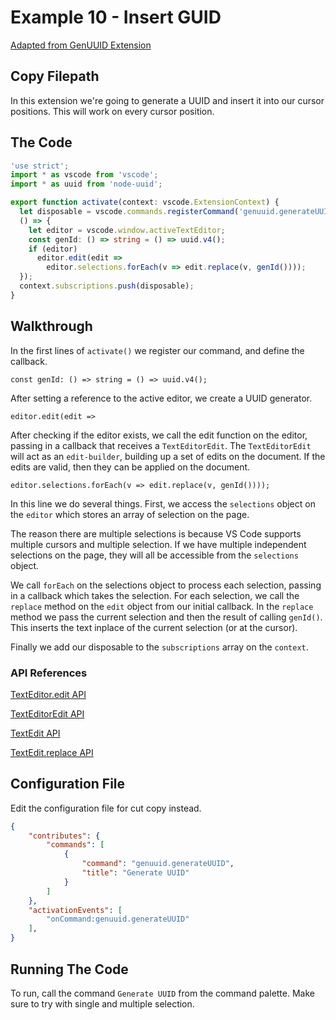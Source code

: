 # Example 10 - Insert GUID

[Adapted from GenUUID Extension](https://github.com/espresso3389/genuuid-vscode/)

## Copy Filepath

In this extension we're going to generate a UUID and insert it into our cursor
positions. This will work on every cursor position.

## The Code

```typescript
'use strict';
import * as vscode from 'vscode';
import * as uuid from 'node-uuid';

export function activate(context: vscode.ExtensionContext) {
  let disposable = vscode.commands.registerCommand('genuuid.generateUUID',
  () => {
    let editor = vscode.window.activeTextEditor;
    const genId: () => string = () => uuid.v4();
    if (editor)
      editor.edit(edit => 
        editor.selections.forEach(v => edit.replace(v, genId())));
  });
  context.subscriptions.push(disposable);
}
```

## Walkthrough

In the first lines of `activate()` we register our command, and define the
callback.

`const genId: () => string = () => uuid.v4();`

After setting a reference to the active editor, we create a UUID generator.

`editor.edit(edit =>`

After checking if the editor exists, we call the edit function on the editor,
passing in a callback that receives a `TextEditorEdit`. The `TextEditorEdit`
will act as an `edit-builder`, building up a set of edits on the document. If
the edits are valid, then they can be applied on the document.

`editor.selections.forEach(v => edit.replace(v, genId())));`

In this line we do several things.  First, we access the `selections` object
on the `editor` which stores an array of selection on the page.

The reason there are multiple selections is because VS Code supports multiple
cursors and multiple selection. If we have multiple independent selections on
the page, they will all be accessible from the `selections` object.

We call `forEach` on the selections object to process each selection, passing in
a callback which takes the selection. For each selection, we call the `replace`
method on the `edit` object from our initial callback. In the `replace` method
we pass the current selection and then the result of calling `genId()`. This
inserts the text inplace of the current selection (or at the cursor).

Finally we add our disposable to the `subscriptions` array on the `context`.

### API References

[TextEditor.edit API](https://code.visualstudio.com/docs/extensionAPI/vscode-api#TextEditor.edit)

[TextEditorEdit API](https://code.visualstudio.com/docs/extensionAPI/vscode-api#TextEditorEdit)

[TextEdit API](https://code.visualstudio.com/docs/extensionAPI/vscode-api#TextEdit)

[TextEdit.replace API](https://code.visualstudio.com/docs/extensionAPI/vscode-api#TextEdit.replace)

## Configuration File

Edit the configuration file for cut copy instead.

```json
{
    "contributes": {
        "commands": [
            {
                "command": "genuuid.generateUUID",
                "title": "Generate UUID"
            }
        ]
    },
    "activationEvents": [
        "onCommand:genuuid.generateUUID"
    ],
}
```

## Running The Code

To run, call the command `Generate UUID` from the command palette. Make sure to
try with single and multiple selection.
